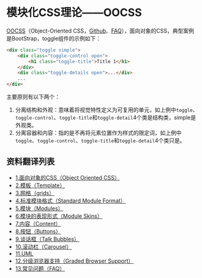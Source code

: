 # 模块化CSS理论——OOCSS

[OOCSS](http://oocss.org)（Object-Oriented CSS，[Github](https://github.com/stubbornella/oocss/wiki)、[FAQ](https://github.com/stubbornella/oocss/wiki/faq)），面向对象的CSS，典型案例是BootStrap，toggle组件的示例如下：

```html
<div class="toggle simple">
    <div class="toggle-control open">
        <h1 class="toggle-title">Title 1</h1>
    </div>
    <div class="toggle-details open">...</div>
    ...
</div>
```

主要原则有以下两个：

1. 分离结构和外观：意味着将视觉特性定义为可复用的单元，如上例中`toggle`、`toggle-control`、`toggle-title`和`toggle-detail`4个类是结构类，simple是外观类。
2. 分离容器和内容：指的是不再将元素位置作为样式的限定词，如上例中`toggle`、`toggle-control`、`toggle-title`和`toggle-detail`4个类只是。

## 资料翻译列表


- [1.面向对象的CSS（Object Oriented CSS）](01-Object-Oriented-CSS.md)
- [2.模板（Template）](02-Template.md)
- [3.网格（grids）](03-Grids.md)
- [4.标准模块格式（Standard Module Format）](04-Standard-Module-Format.md)
- [5.模块（Modules）](05-Module.md)
- [6.模块的表现形式（Module Skins）](06-Module-Skins.md)
- [7.内容（Content）](07-Content.md)
- [8.按钮（Buttons）](08-Buttons.md)
- [9.谈话框（Talk Bubbles）](09-Talk-Bubbles.md)
- [10.滚动栏（Carousel）](10-Carousel.md)
- [11.UML](11-UML.md)
- [12.分级浏览器支持（Graded Browser Support）](12-Graded-Browser-Support.md)
- [13.常见问题（FAQ）](13-FAQ.md)
